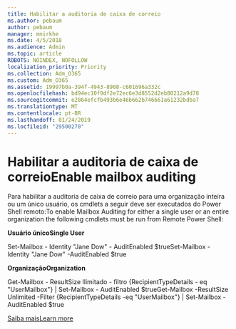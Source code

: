 ```yaml
---
title: Habilitar a auditoria de caixa de correio
ms.author: pebaum
author: pebaum
manager: mnirkhe
ms.date: 4/5/2018
ms.audience: Admin
ms.topic: article
ROBOTS: NOINDEX, NOFOLLOW
localization_priority: Priority
ms.collection: Adm_O365
ms.custom: Adm_O365
ms.assetid: 19997b0a-394f-4943-8908-c601696a332c
ms.openlocfilehash: bd94ec10f9df2e72ec6e3d8552d2eb80212a9d78
ms.sourcegitcommit: e2864efcfb493b6e46b662b746661a61232bdba7
ms.translationtype: MT
ms.contentlocale: pt-BR
ms.lasthandoff: 01/24/2019
ms.locfileid: "29500270"
---
```

# <a name="enable-mailbox-auditing"></a><span data-ttu-id="de81d-102">Habilitar a auditoria de caixa de correio</span><span class="sxs-lookup"><span data-stu-id="de81d-102">Enable mailbox auditing</span></span>

<span data-ttu-id="de81d-103">Para habilitar a auditoria de caixa de correio para uma organização inteira ou um único usuário, os cmdlets a seguir deve ser executados do Power Shell remoto:</span><span class="sxs-lookup"><span data-stu-id="de81d-103">To enable Mailbox Auditing for either a single user or an entire organization the following cmdlets must be run from Remote Power Shell:</span></span>
  
 <span data-ttu-id="de81d-104">**Usuário único**</span><span class="sxs-lookup"><span data-stu-id="de81d-104">**Single User**</span></span>
  
<span data-ttu-id="de81d-105">Set-Mailbox - Identity "Jane Dow" - AuditEnabled $true</span><span class="sxs-lookup"><span data-stu-id="de81d-105">Set-Mailbox -Identity "Jane Dow" -AuditEnabled $true</span></span>
  
 <span data-ttu-id="de81d-106">**Organização**</span><span class="sxs-lookup"><span data-stu-id="de81d-106">**Organization**</span></span>
  
<span data-ttu-id="de81d-107">Get-Mailbox - ResultSize Ilimitado - filtro {RecipientTypeDetails - eq "UserMailbox"} | Set-Mailbox - AuditEnabled $true</span><span class="sxs-lookup"><span data-stu-id="de81d-107">Get-Mailbox -ResultSize Unlimited -Filter {RecipientTypeDetails -eq "UserMailbox"} | Set-Mailbox -AuditEnabled $true</span></span>
  
[<span data-ttu-id="de81d-108">Saiba mais</span><span class="sxs-lookup"><span data-stu-id="de81d-108">Learn more</span></span>](https://support.office.com/article/aaca8987-5b62-458b-9882-c28476a66918)
  

